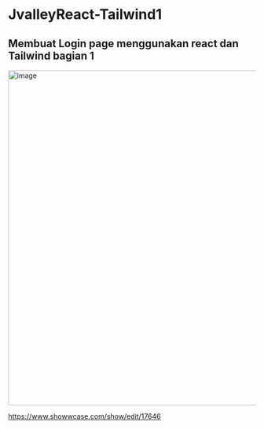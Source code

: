 # JvalleyReact-Tailwind1

## Membuat Login page menggunakan react dan Tailwind bagian 1

<img width="682" alt="image" src="https://user-images.githubusercontent.com/78794419/194908251-870247db-463b-4b44-9c11-9fe1a625bb08.png">

https://www.showwcase.com/show/edit/17646
